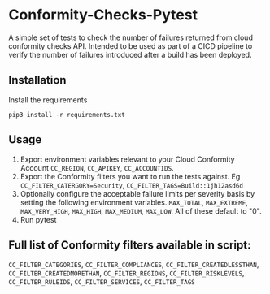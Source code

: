 # Conformity-Checks-Pytest
A simple set of tests to check the number of failures returned from cloud conformity checks API. Intended to be used as part of a CICD pipeline to verify the number of failures introduced after a build has been deployed.

## Installation

Install the requirements
```
pip3 install -r requirements.txt
```

## Usage

1. Export environment variables relevant to your Cloud Conformity Account `CC_REGION`, `CC_APIKEY`, `CC_ACCOUNTIDS`.
2. Export the Conformity filters you want to run the tests against. Eg `CC_FILTER_CATERGORY=Security`, `CC_FILTER_TAGS=Build::1jh12asd6d`
3. Optionally configure the acceptable failure limits per severity basis by setting the following environment variables. `MAX_TOTAL`, `MAX_EXTREME`, `MAX_VERY_HIGH`, `MAX_HIGH`, `MAX_MEDIUM`, `MAX_LOW`. All of these default to "0".
4. Run pytest

## Full list of Conformity filters available in script:
`CC_FILTER_CATEGORIES`,
`CC_FILTER_COMPLIANCES`,
`CC_FILTER_CREATEDLESSTHAN`,
`CC_FILTER_CREATEDMORETHAN`,
`CC_FILTER_REGIONS`,
`CC_FILTER_RISKLEVELS`,
`CC_FILTER_RULEIDS`,
`CC_FILTER_SERVICES`,
`CC_FILTER_TAGS`

